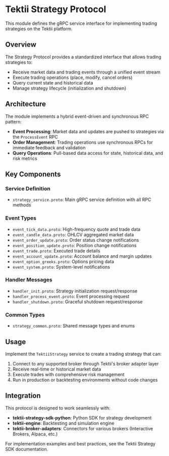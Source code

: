 # Tektii Strategy Protocol

This module defines the gRPC service interface for implementing trading strategies on the Tektii platform.

## Overview

The Strategy Protocol provides a standardized interface that allows trading strategies to:
- Receive market data and trading events through a unified event stream
- Execute trading operations (place, modify, cancel orders)
- Query current state and historical data
- Manage strategy lifecycle (initialization and shutdown)

## Architecture

The module implements a hybrid event-driven and synchronous RPC pattern:

- **Event Processing**: Market data and updates are pushed to strategies via the `ProcessEvent` RPC
- **Order Management**: Trading operations use synchronous RPCs for immediate feedback and validation
- **Query Operations**: Pull-based data access for state, historical data, and risk metrics

## Key Components

### Service Definition
- `strategy_service.proto`: Main gRPC service definition with all RPC methods

### Event Types
- `event_tick_data.proto`: High-frequency quote and trade data
- `event_candle_data.proto`: OHLCV aggregated market data
- `event_order_update.proto`: Order status change notifications
- `event_position_update.proto`: Position change notifications
- `event_trade.proto`: Executed trade details
- `event_account_update.proto`: Account balance and margin updates
- `event_option_greeks.proto`: Options pricing data
- `event_system.proto`: System-level notifications

### Handler Messages
- `handler_init.proto`: Strategy initialization request/response
- `handler_process_event.proto`: Event processing request
- `handler_shutdown.proto`: Graceful shutdown request/response

### Common Types
- `strategy_common.proto`: Shared message types and enums

## Usage

Implement the `TektiiStrategy` service to create a trading strategy that can:
1. Connect to any supported broker through Tektii's broker adapter layer
2. Receive real-time or historical market data
3. Execute trades with comprehensive risk management
4. Run in production or backtesting environments without code changes

## Integration

This protocol is designed to work seamlessly with:
- **tektii-strategy-sdk-python**: Python SDK for strategy development
- **tektii-engine**: Backtesting and simulation engine
- **tektii-broker-adapters**: Connectors for various brokers (Interactive Brokers, Alpaca, etc.)

For implementation examples and best practices, see the Tektii Strategy SDK documentation.